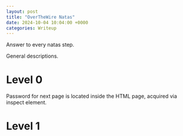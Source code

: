```yaml
---
layout: post
title: "OverTheWire Natas"
date: 2024-10-04 10:04:00 +0000
categories: Writeup
---
```


Answer to every natas step.

General descriptions.


# Level 0

Password for next page is located inside the HTML page, acquired via inspect element.

# Level 1
